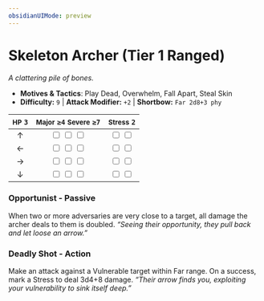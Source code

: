 ```yaml
---
obsidianUIMode: preview
---
```

# Skeleton Archer (Tier 1 Ranged)

*A clattering pile of bones.*

- **Motives & Tactics**: Play Dead, Overwhelm, Fall Apart, Steal Skin
- **Difficulty:** `9` | **Attack Modifier:** `+2` | **Shortbow:** `Far 2d8+3 phy`

| <small>HP</small> `3` | <small>Major</small> `≥4` <small>Severe</small> `≥7` | <small>Stress</small> `2` |
|:-:|:-:|:-:|
| ↑ |  <input type="checkbox" unchecked id="41dc3b97"> <input type="checkbox" unchecked id="8ba1b3bb"> <input type="checkbox" unchecked id="5d2cd42b"> |  <input type="checkbox" unchecked id="e6b34824"> <input type="checkbox" unchecked id="105541fd"> |
| ← |  <input type="checkbox" unchecked id="399b11f7"> <input type="checkbox" unchecked id="34060f58"> <input type="checkbox" unchecked id="a06e7212"> |  <input type="checkbox" unchecked id="ca690ed1"> <input type="checkbox" unchecked id="7fe454db"> |
| → |  <input type="checkbox" unchecked id="7350e7a1"> <input type="checkbox" unchecked id="92fe73d1"> <input type="checkbox" unchecked id="747153f1"> |  <input type="checkbox" unchecked id="7d90a806"> <input type="checkbox" unchecked id="d41888e6"> |
| ↓ |  <input type="checkbox" unchecked id="f9f78120"> <input type="checkbox" unchecked id="5c3b5527"> <input type="checkbox" unchecked id="0bd50772"> |  <input type="checkbox" unchecked id="bb6a5bd1"> <input type="checkbox" unchecked id="e92dd019"> |

### Opportunist - Passive

When two or more adversaries are very close to a target, all damage the archer deals to them is doubled. *“Seeing their opportunity, they pull back and let loose an arrow.”*

### Deadly Shot - Action

Make an attack against a Vulnerable target within Far range. On a success, mark a Stress to deal 3d4+8 damage. *“Their arrow finds you, exploiting your vulnerability to sink itself deep.”*